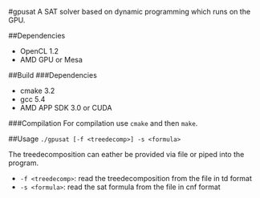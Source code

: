 #gpusat
A SAT solver based on dynamic programming which runs on the GPU.

##Dependencies
* OpenCL 1.2
* AMD GPU or Mesa

##Build
###Dependencies
* cmake 3.2
* gcc 5.4
* AMD APP SDK 3.0 or CUDA

###Compilation
For compilation use `cmake` and then `make`.

##Usage
`./gpusat [-f <treedecomp>] -s <formula>`

The treedecomposition can eather be provided via file or piped into the program.

* `-f <treedecomp>`: read the treedecomposition from the <treedecomp> file in td format
* `-s <formula>`: read the sat formula from the <formula> file in cnf format
